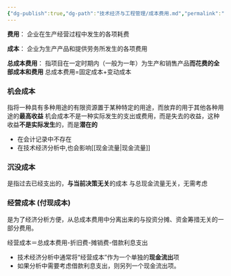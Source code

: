 ```yaml
---
{"dg-publish":true,"dg-path":"技术经济与工程管理/成本费用.md","permalink":"/技术经济与工程管理/成本费用/","dgPassFrontmatter":true,"noteIcon":"","created":"2024-05-21T15:20:28.234+08:00","updated":"2025-06-30T23:33:12.973+08:00"}
---
```


**费用**：
企业在生产经营过程中发生的各项耗费

**成本**：
企业为生产产品和提供劳务所发生的各项费用

**总成本费用**：
指项目在一定时期内（一般为一年）为生产和销售产品**而花费的全部成本和费用**
总成本费用=固定成本+变动成本
### 机会成本
指将一种具有多种用途的有限资源置于某种特定的用途，而放弃的用于其他各种用途的**最高收益**
机会成本不是一种实际发生的支出或费用，而是失去的收益，这种收益**不是实际发生**的，而是**潜在的**
- 在会计记录中不存在
- 在技术经济分析中,也会影响[[现金流量\|现金流量]]
### 沉没成本
是指过去已经支出的，**与当前决策无关**的成本
与总现金流量无关，无需考虑
### 经营成本 (付现成本)
是为了经济分析方便，从总成本费用中分离出来的与投资分摊、资金筹措无关的一部分费用。

经营成本＝总成本费用-折旧费-摊销费-借款利息支出

- 技术经济分析中通常将“经营成本”作为一个单独的**现金流出**项
- 如果分析中需要考虑借款利息支出，则另列一个现金流出项。
